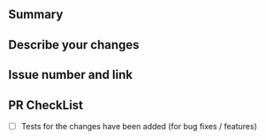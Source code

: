 ## Summary

## Describe your changes

## Issue number and link

## PR CheckList
- [ ] Tests for the changes have been added (for bug fixes / features)